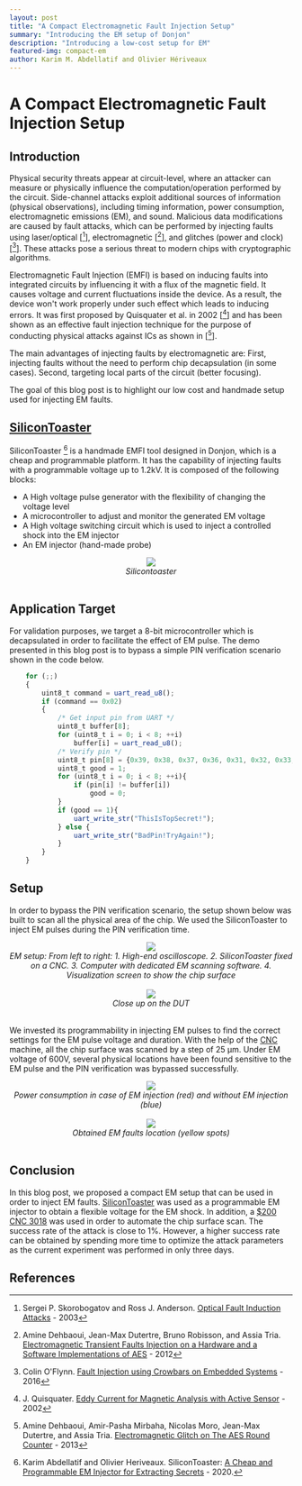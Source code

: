 ```yaml
---
layout: post
title: "A Compact Electromagnetic Fault Injection Setup"
summary: "Introducing the EM setup of Donjon"
description: "Introducing a low-cost setup for EM"
featured-img: compact-em
author: Karim M. Abdellatif and Olivier Hériveaux
---
```


# A Compact Electromagnetic Fault Injection Setup

## Introduction
Physical security threats appear at circuit-level, where an attacker can measure or physically influence the computation/operation performed by the circuit. Side-channel attacks exploit additional sources of information (physical observations), including timing information, power consumption, electromagnetic emissions (EM), and sound. Malicious data modifications are caused by fault attacks, which can be performed by injecting faults using laser/optical [[^1]], electromagnetic [[^2]], and glitches (power and clock) [[^3]]. These attacks pose a serious threat to modern chips with cryptographic algorithms.

Electromagnetic Fault Injection (EMFI) is based on inducing faults into integrated circuits by influencing it with a flux of the magnetic field. It causes voltage and current fluctuations inside the device. As a result, the device won't work properly under such effect which leads to inducing errors. It was first proposed by Quisquater et al. in 2002 [[^4]] and has been shown as an effective fault injection technique for the purpose of conducting physical attacks against ICs as shown in [[^5]].

The main advantages of injecting faults by electromagnetic are: First, injecting faults without the need to perform chip decapsulation (in some cases). Second, targeting local parts of the circuit (better focusing).

The goal of this blog post is to highlight our low cost and handmade setup used for injecting EM faults.

## [SiliconToaster](https://eprint.iacr.org/2020/1115.pdf)
SiliconToaster [^6] is a handmade EMFI tool designed in Donjon, which is a cheap and programmable platform. It has the capability of injecting faults with a programmable voltage up to 1.2kV. It is composed of the following blocks:

+ A High voltage pulse generator with the flexibility of changing the voltage level
+ A microcontroller to adjust and monitor the generated EM voltage
+ A High voltage switching circuit which is used to inject a controlled shock into the EM injector
+ An EM injector (hand-made probe)

<center>
<img src="/assets/compact-em/silicontoaster.png"/><br/>
<i>Silicontoaster</i>
</center><br/>

## Application Target
For validation purposes, we target a 8-bit microcontroller which is decapsulated in order to facilitate the effect of EM pulse. The demo presented in this blog post is to bypass a simple PIN verification scenario shown in the code below.
``` js
    for (;;)
    {
        uint8_t command = uart_read_u8();
        if (command == 0x02)
        {
            /* Get input pin from UART */
            uint8_t buffer[8];
            for (uint8_t i = 0; i < 8; ++i)
                buffer[i] = uart_read_u8();
            /* Verify pin */
            uint8_t pin[8] = {0x39, 0x38, 0x37, 0x36, 0x31, 0x32, 0x33, 0x34};
            uint8_t good = 1;
            for (uint8_t i = 0; i < 8; ++i){
                if (pin[i] != buffer[i])
                    good = 0;
            }
            if (good == 1){
                uart_write_str("ThisIsTopSecret!");
            } else {
                uart_write_str("BadPin!TryAgain!");
            }
        }
    }

```
## Setup

In order to bypass the PIN verification scenario, the setup shown below was built to scan all the physical area of the chip. We used the SiliconToaster to inject EM pulses during the PIN verification time.

<center>
<img src="/assets/compact-em/setup.jpg"/><br/>
<i>EM setup: From left to right: 1. High-end oscilloscope. 2. SiliconToaster fixed on a CNC. 3. Computer with dedicated EM scanning software. 4. Visualization screen to show the chip surface</i>
</center><br/>

<center>
<img src="/assets/compact-em/zoom_st.png"/><br/>
<i>Close up on the DUT</i>
</center><br/>

 We invested its programmability in injecting EM pulses to find the correct settings for the EM pulse voltage and duration. With the help of the [CNC](https://www.amazon.fr/gp/product/B07MV846B4/ref=ppx_od_dt_b_asin_title_s00?ie=UTF8&psc=1) machine, all the chip surface was scanned by a step of 25 µm. Under EM voltage of 600V, several physical locations have been found sensitive to the EM pulse and the PIN verification was bypassed successfully.

<center>
<img src="/assets/compact-em/power_resized.png"/><br/>
<i>Power consumption in case of EM injection (red) and without EM injection (blue)</i>
</center><br/>

<center>
<img src="/assets/compact-em/fault_map_resized.png"/><br/>
<i>Obtained EM faults location (yellow spots)</i>
</center><br/>

## Conclusion
In this blog post, we proposed a compact EM setup that can be used in order to inject EM faults. [SiliconToaster](https://eprint.iacr.org/2020/1115.pdf) was used as a programmable EM injector to obtain a flexible voltage for the EM shock. In addition, a [$200 CNC 3018](https://www.amazon.fr/gp/product/B07MV846B4/ref=ppx_od_dt_b_asin_title_s00?ie=UTF8&psc=1) was used in order to automate the chip surface scan. The success rate of the attack is close to 1%. However, a higher success rate can be obtained by spending more time to optimize the attack parameters as the current experiment was performed in only three days.
## References

[^1]: Sergei P. Skorobogatov and Ross J. Anderson. [Optical Fault Induction Attacks](https://link.springer.com/chapter/10.1007/3-540-36400-5_2) - 2003

[^2]: Amine Dehbaoui, Jean-Max Dutertre, Bruno Robisson, and Assia Tria. [Electromagnetic Transient Faults Injection on a Hardware and a Software Implementations of AES](https://hal.archives-ouvertes.fr/emse-00742639) - 2012

[^3]: Colin O'Flynn. [Fault Injection using Crowbars on Embedded Systems](https://eprint.iacr.org/2016/810.pdf) - 2016

[^4]: J. Quisquater. [Eddy Current for Magnetic Analysis with Active Sensor](https://www.researchgate.net/publication/239065886_Eddy_current_for_magnetic_analysis_with_active_sensor) - 2002

[^5]: Amine Dehbaoui, Amir-Pasha Mirbaha, Nicolas Moro, Jean-Max Dutertre, and Assia Tria. [Electromagnetic Glitch on The AES Round Counter](https://link.springer.com/chapter/10.1007/978-3-642-40026-1_2) - 2013

[^6]:  Karim Abdellatif and Olivier Heriveaux. SiliconToaster: [A Cheap and Programmable EM Injector for Extracting Secrets](https://eprint.iacr.org/2020/1115.pdf) - 2020.

